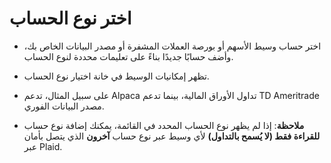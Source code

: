 # **اختر نوع الحساب**

- اختر حساب وسيط الأسهم أو بورصة العملات المشفرة أو مصدر البيانات الخاص بك، وأضف حسابًا جديدًا بناءً على تعليمات محددة لنوع الحساب.
- تظهر إمكانيات الوسيط في خانة اختيار نوع الحساب.
- على سبيل المثال، تدعم Alpaca تداول الأوراق المالية، بينما تدعم TD Ameritrade مصدر البيانات الفوري.

- **ملاحظة**: إذا لم يظهر نوع الحساب المحدد في القائمة، يمكنك إضافة نوع حساب **للقراءة فقط (لا يُسمح بالتداول)** لأي وسيط عبر نوع حساب **آخرون** الذي يتصل بأمان عبر Plaid.
